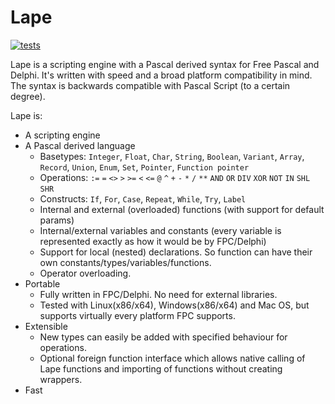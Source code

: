 Lape
====

[![tests](https://github.com/nielsAD/lape/actions/workflows/tests.yml/badge.svg)](https://github.com/nielsAD/lape/actions/workflows/tests.yml)

Lape is a scripting engine with a Pascal derived syntax for Free Pascal and Delphi. It's written with speed and a broad platform compatibility in mind. The syntax is backwards compatible with Pascal Script (to a certain degree).

Lape is:
- A scripting engine
- A Pascal derived language
    - Basetypes: `Integer`, `Float`, `Char`, `String`, `Boolean`, `Variant`, `Array`, `Record`, `Union`, `Enum`, `Set`, `Pointer`, `Function pointer`
    - Operations: `:=` `=` `<>` `>` `>=` `<` `<=` `@` `^` `+` `-` `*` `/` `**` `AND` `OR` `DIV` `XOR` `NOT` `IN` `SHL` `SHR`
    - Constructs: `If`, `For`, `Case`, `Repeat`, `While`, `Try`, `Label`
    - Internal and external (overloaded) functions (with support for default params)
    - Internal/external variables and constants (every variable is represented exactly as how it would be by FPC/Delphi)
    - Support for local (nested) declarations. So function can have their own constants/types/variables/functions.
    - Operator overloading.
- Portable
    - Fully written in FPC/Delphi. No need for external libraries.
    - Tested with Linux(x86/x64), Windows(x86/x64) and Mac OS, but supports virtually every platform FPC supports.
- Extensible
    - New types can easily be added with specified behaviour for operations.
    - Optional foreign function interface which allows native calling of Lape functions and importing of functions without creating wrappers.
- Fast
